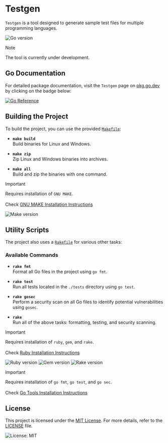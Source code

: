 # Testgen

`Testgen` is a tool designed to generate sample test files for multiple programming languages.

![Go version](https://img.shields.io/badge/Go-1.23-blue)

> [!NOTE]  
> The tool is currently under development.

## Go Documentation
For detailed package documentation, visit the `Testgen` page on [pkg.go.dev](https://pkg.go.dev) by clicking on the badge below:

[![Go Reference](https://pkg.go.dev/badge/github.com/Atrolide/go-testgen@master.svg)](https://pkg.go.dev/github.com/Atrolide/go-testgen@master)


## Building the Project

To build the project, you can use the provided [`Makefile`](Makefile):

- **`make build`**  
  Build binaries for Linux and Windows.

- **`make zip`**  
  Zip Linux and Windows binaries into archives.

- **`make all`**  
  Build and zip the binaries with one command.

> [!IMPORTANT]  
> Requires installation of `GNU MAKE`.<br><br>
> Check [GNU MAKE Installation Instructions](INSTALL.md#gnu-make)

![Make version](https://img.shields.io/badge/Make-4.3-red)

## Utility Scripts

The project also uses a [`Rakefile`](Rakefile) for various other tasks:

### Available Commands

- **`rake fmt`**  
  Format all Go files in the project using `go fmt`.

- **`rake test`**  
  Run all tests located in the `./tests` directory using `go test`.

- **`rake gosec`**  
  Perform a security scan on all Go files to identify potential vulnerabilities using `gosec`.

- **`rake`**  
  Run all of the above tasks: formatting, testing, and security scanning.

> [!IMPORTANT]  
> Requires installation of `ruby`, `gem`, and `rake`.<br><br>
> Check [Ruby Installation Instructions](INSTALL.md#ruby--gem--rake)

![Ruby version](https://img.shields.io/badge/Ruby-3.0-red)
![Gem version](https://img.shields.io/badge/Gem-3.3.5-red)
![Rake version](https://img.shields.io/badge/Rake-13.2.1-red)

> [!IMPORTANT]  
> Requires installation of `go fmt`, `go test`, and `go sec`.<br><br>
> Check [Go Tools Installation Instructions](INSTALL.md#gofmt--gotest--gosec)

## License
This project is licensed under the [MIT License](https://opensource.org/license/mit). For more details, refer to the [LICENSE](LICENSE) file.

![License: MIT](https://img.shields.io/badge/License-MIT-purple)